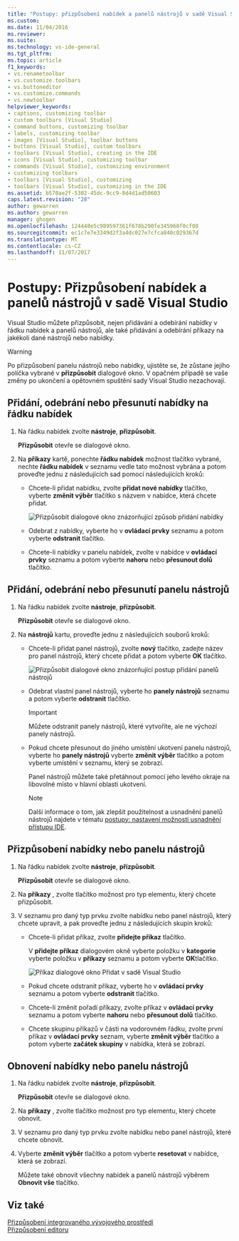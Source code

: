 ```yaml
---
title: "Postupy: přizpůsobení nabídek a panelů nástrojů v sadě Visual Studio | Microsoft Docs"
ms.custom: 
ms.date: 11/04/2016
ms.reviewer: 
ms.suite: 
ms.technology: vs-ide-general
ms.tgt_pltfrm: 
ms.topic: article
f1_keywords:
- vs.renametoolbar
- vs.customize.toolbars
- vs.buttoneditor
- vs.customize.commands
- vs.newtoolbar
helpviewer_keywords:
- captions, customizing toolbar
- custom toolbars [Visual Studio]
- command buttons, customizing toolbar
- labels, customizing toolbar
- images [Visual Studio], toolbar buttons
- buttons [Visual Studio], custom toolbars
- toolbars [Visual Studio], creating in the IDE
- icons [Visual Studio], customizing toolbar
- commands [Visual Studio], customizing environment
- customizing toolbars
- toolbars [Visual Studio], customizing
- toolbars [Visual Studio], customizing in the IDE
ms.assetid: b570ae2f-5302-45dc-9cc9-8d4d1ad50603
caps.latest.revision: "28"
author: gewarren
ms.author: gewarren
manager: ghogen
ms.openlocfilehash: 124448e5c989597361f678b290fe345968f0cf08
ms.sourcegitcommit: ec1c7e7e3349d2f3a4dc027e7cfca840c029367d
ms.translationtype: MT
ms.contentlocale: cs-CZ
ms.lasthandoff: 11/07/2017
---
```

# <a name="how-to-customize-menus-and-toolbars-in-visual-studio"></a>Postupy: Přizpůsobení nabídek a panelů nástrojů v sadě Visual Studio
Visual Studio můžete přizpůsobit, nejen přidávání a odebírání nabídky v řádku nabídek a panelů nástrojů, ale také přidávání a odebírání příkazy na jakékoli dané nástrojů nebo nabídky.  
  
> [!WARNING]
>  Po přizpůsobení panelu nástrojů nebo nabídky, ujistěte se, že zůstane jejího políčka vybrané v **přizpůsobit** dialogové okno. V opačném případě se vaše změny po ukončení a opětovném spuštění sady Visual Studio nezachovají.
  
## <a name="adding-removing-or-moving-a-menu-on-the-menu-bar"></a>Přidání, odebrání nebo přesunutí nabídky na řádku nabídek  
  
1.  Na řádku nabídek zvolte **nástroje**, **přizpůsobit**.  
  
     **Přizpůsobit** otevře se dialogové okno.  
  
2.  Na **příkazy** kartě, ponechte **řádku nabídek** možnost tlačítko vybrané, nechte **řádku nabídek** v seznamu vedle tato možnost vybrána a potom proveďte jednu z následujících sad pomocí následujících kroků:  
  
    -   Chcete-li přidat nabídku, zvolte **přidat nové nabídky** tlačítko, vyberte **změnit výběr** tlačítko s názvem v nabídce, která chcete přidat.  
  
        ![Přizpůsobit dialogové okno znázorňující způsob přidání nabídky](../ide/media/addmenu.png "PřidatNabídku")  
  
    -   Odebrat z nabídky, vyberte ho v **ovládací prvky** seznamu a potom vyberte **odstranit** tlačítko.  
  
    -   Chcete-li nabídky v panelu nabídek, zvolte v nabídce v **ovládací prvky** seznamu a potom vyberte **nahoru** nebo **přesunout dolů** tlačítko.  
  
## <a name="adding-removing-or-moving-a-toolbar"></a>Přidání, odebrání nebo přesunutí panelu nástrojů  
  
1.  Na řádku nabídek zvolte **nástroje**, **přizpůsobit**.  
  
     **Přizpůsobit** otevře se dialogové okno.  
  
2.  Na **nástrojů** kartu, proveďte jednu z následujících souborů kroků:  
  
    -   Chcete-li přidat panel nástrojů, zvolte **nový** tlačítko, zadejte název pro panel nástrojů, který chcete přidat a potom vyberte **OK** tlačítko.  
  
        ![Přizpůsobit dialogové okno znázorňující postup přidání panelů nástrojů](../ide/media/addtoolbar.png "AddToolbar")  
  
    -   Odebrat vlastní panel nástrojů, vyberte ho **panely nástrojů** seznamu a potom vyberte **odstranit** tlačítko.  
  
        > [!IMPORTANT]
        >  Můžete odstranit panely nástrojů, které vytvoříte, ale ne výchozí panely nástrojů.  
  
    -   Pokud chcete přesunout do jiného umístění ukotvení panelu nástrojů, vyberte ho **panely nástrojů** vyberte **změnit výběr** tlačítko a potom vyberte umístění v seznamu, který se zobrazí.  
  
        Panel nástrojů můžete také přetáhnout pomocí jeho levého okraje na libovolné místo v hlavní oblasti ukotvení.  
  
        > [!NOTE]
        >  Další informace o tom, jak zlepšit použitelnost a usnadnění panelů nástrojů najdete v tématu [postupy: nastavení možnosti usnadnění přístupu IDE](../ide/reference/how-to-set-ide-accessibility-options.md).  
  
## <a name="customizing_menu">Přizpůsobení nabídky nebo panelu nástrojů</a>
  
1.  Na řádku nabídek zvolte **nástroje**, **přizpůsobit**.  
  
    **Přizpůsobit** otevře se dialogové okno.  
  
2.  Na **příkazy** , zvolte tlačítko možnost pro typ elementu, který chcete přizpůsobit.  
  
3.  V seznamu pro daný typ prvku zvolte nabídku nebo panel nástrojů, který chcete upravit, a pak proveďte jednu z následujících skupin kroků:  
  
    -   Chcete-li přidat příkaz, zvolte **přidejte příkaz** tlačítko.  
  
        V **přidejte příkaz** dialogovém okně vyberte položku v **kategorie** vyberte položku v **příkazy** seznamu a potom vyberte **OK**tlačítko.  
  
        ![Příkaz dialogové okno Přidat v sadě Visual Studio](../ide/media/addcommand.png "addcommand –")  
  
    -   Pokud chcete odstranit příkaz, vyberte ho v **ovládací prvky** seznamu a potom vyberte **odstranit** tlačítko.  
  
    -   Chcete-li změnit pořadí příkazy, zvolte příkaz v **ovládací prvky** seznamu a potom vyberte **nahoru** nebo **přesunout dolů** tlačítko.  
  
    -   Chcete skupinu příkazů v části na vodorovném řádku, zvolte první příkaz v **ovládací prvky** seznam, vyberte **změnit výběr** tlačítko a potom vyberte **začátek skupiny** v nabídka, která se zobrazí.  
  
## <a name="resetting-a-menu-or-a-toolbar"></a>Obnovení nabídky nebo panelu nástrojů  
  
1.  Na řádku nabídek zvolte **nástroje**, **přizpůsobit**.  
  
    **Přizpůsobit** otevře se dialogové okno.  
  
2.  Na **příkazy** , zvolte tlačítko možnost pro typ elementu, který chcete obnovit.  
  
3.  V seznamu pro daný typ prvku zvolte nabídku nebo panel nástrojů, které chcete obnovit.  
  
4.  Vyberte **změnit výběr** tlačítko a potom vyberte **resetovat** v nabídce, která se zobrazí.  
  
    Můžete také obnovit všechny nabídek a panelů nástrojů výběrem **Obnovit vše** tlačítko.

## <a name="see-also"></a>Viz také
[Přizpůsobení integrovaného vývojového prostředí](../ide/personalizing-the-visual-studio-ide.md)  
[Přizpůsobení editoru](../ide/customizing-the-editor.md)
